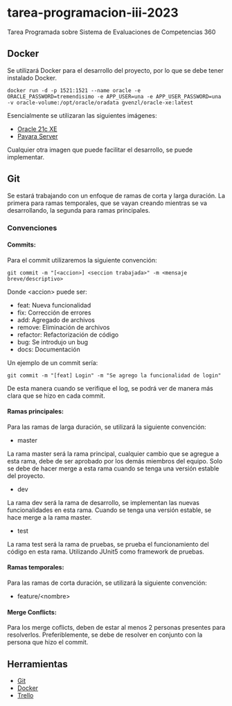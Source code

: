# tarea-programacion-iii-2023
Tarea Programada sobre Sistema de Evaluaciones de Competencias 360

## Docker
Se utilizar&aacute; Docker para el desarrollo del proyecto, por lo que se debe tener instalado Docker.

```docker
docker run -d -p 1521:1521 --name oracle -e ORACLE_PASSWORD=tremendisimo -e APP_USER=una -e APP_USER_PASSWORD=una -v oracle-volume:/opt/oracle/oradata gvenzl/oracle-xe:latest
```

Esencialmente se utilizaran las siguientes im&aacute;genes:
- [Oracle 21c XE](https://hub.docker.com/r/gvenzl/oracle-xe)
- [Payara Server](https://hub.docker.com/r/payara/server-full)

Cualquier otra imagen que puede facilitar el desarrollo, se puede implementar.

## Git
Se estar&aacute; trabajando con un enfoque de ramas de corta y larga duraci&oacute;n. La primera para ramas temporales, que se vayan creando mientras se va desarrollando, la segunda para ramas principales.

### Convenciones


#### Commits:

Para el commit utilizaremos la siguiente convenci&oacute;n:
```
git commit -m "[<accion>] <seccion trabajada>" -m <mensaje breve/descriptivo>
```

Donde \<accion> puede ser:
- feat: Nueva funcionalidad
- fix: Correcci&oacute;n de errores
- add: Agregado de archivos
- remove: Eliminaci&oacute;n de archivos
- refactor: Refactorizaci&oacute;n de c&oacute;digo
- bug: Se introdujo un bug
- docs: Documentaci&oacute;n

Un ejemplo de un commit ser&iacute;a:
```
git commit -m "[feat] Login" -m "Se agrego la funcionalidad de login"
```

De esta manera cuando se verifique el log, se podr&aacute; ver de manera m&aacute;s clara que se hizo en cada commit.

#### Ramas principales:
Para las ramas de larga duraci&oacute;n, se utilizar&aacute; la siguiente convenci&oacute;n:
- master

La rama master ser&aacute; la rama principal, cualquier cambio que se agregue a esta rama, debe de ser aprobado por los dem&aacute;s miembros del equipo. Solo se debe de hacer merge a esta rama cuando se tenga una versi&oacute;n estable del proyecto.

- dev

La rama dev ser&aacute; la rama de desarrollo, se implementan las nuevas funcionalidades en esta rama. Cuando se tenga una versi&oacute;n estable, se hace merge a la rama master.

- test

La rama test ser&aacute; la rama de pruebas, se prueba el funcionamiento del c&oacute;digo en esta rama. Utilizando JUnit5 como framework de pruebas. 

#### Ramas temporales:
Para las ramas de corta duraci&oacute;n, se utilizar&aacute; la siguiente convenci&oacute;n:

- feature/\<nombre>

#### Merge Conflicts:
Para los merge coflicts, deben de estar al menos 2 personas presentes para resolverlos. Preferiblemente, se debe de resolver en conjunto con la persona que hizo el commit.

## Herramientas
- [Git](https://git-scm.com/)
- [Docker](https://www.docker.com/)
- [Trello](https://trello.com/)
